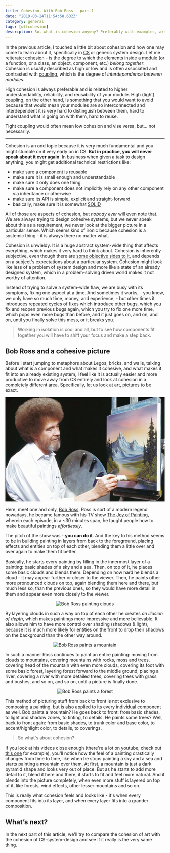 ```yaml
---
title: Cohesion. With Bob Ross - part 1
date: "2019-03-24T11:54:58.632Z"
category: general
tags: [wtfcohesion]
description: So, what is cohesion anyway? Preferably with examples, art, and Bob Ross.
---
```


In the previous article, I touched a little bit about cohesion and how one may come to learn about it, specifically in [CS](https://en.wikipedia.org/wiki/Computer_science) or generic system design. Let me reiterate: [cohesion](<https://en.wikipedia.org/wiki/Cohesion_(computer_science)>) - is the degree to which the elements inside a module (or a function, or a class, an object, component, etc.) _belong together_. Cohesion is usually described as high or low and is often associated and contrasted with [coupling](<https://en.wikipedia.org/wiki/Coupling_(computer_programming)>), which is the degree of _interdependence between modules_.

High cohesion is always preferable and is related to higher understandability, reliability, and reusability of your module. High (tight) coupling, on the other hand, is something that you would want to avoid because that would mean your modules are so interconnected and interdependent it is very hard to distinguish between them, hard to understand what is going on with them, hard to reuse.

Tight coupling would often mean low cohesion and vise versa, but... not necessarily.

---

Cohesion is an odd topic because it is very much fundamental and you might stumble on it very early on in CS. **But in practice, you will never speak about it ever again**. In business when given a task to design anything, you might get additional technical restrictions like:

- make sure a component is reusable
- make sure it is small enough and understandable
- make sure it only does one thing
- make sure a component does not implicitly rely on any other component via inheritance or otherwise
- make sure its API is simple, explicit and straight-forward
- basically, make sure it is somewhat [SOLID](https://en.wikipedia.org/wiki/SOLID)

All of those are aspects of cohesion, but _nobody ever_ will even note that. We are always trying to design cohesive systems, but we never speak about this as a requirement, we never look at the bigger picture in a particular sense. Which seems kind of ironic because cohesion is a systemic thing - it is always there no matter what.

Cohesion is unwieldy. It is a huge abstract system-wide thing that affects everything, which makes it very hard to think about. Cohesion is inherently subjective, even though there are [some objective sides to it](<https://en.wikipedia.org/wiki/Cohesion_(computer_science)#Types_of_cohesion>), and depends on a subject's expectations about a particular system. Cohesion might look like less of a problem of system design and more like a state of an already designed system, which in a problem-solving driven world makes it not worthy of attention.

Instead of trying to solve a system-wide flaw, we are busy with its symptoms, fixing one aspect at a time. And sometimes it works, - you know, we only have so much time, money, and experience, - but other times it introduces repeated cycles of fixes which introduce other bugs, which you fix and reopen previous bugs again, which you try to fix one more time, which pops even more bugs than before, and it just goes on, and on, and on, until you finally solve this mess, or it breaks you.

> Working in isolation is cool and all, but to see how components fit together you will have to shift your focus and make a step back.

## Bob Ross and a cohesive picture

Before I start jumping to metaphors about Legos, bricks, and walls, talking about what is a component and what makes it cohesive, and what makes it fit into an already existing system, I feel like it is actually easier and more productive to move away from CS entirely and look at cohesion in a completely different area. Specifically, let us look at art, pictures to be exact.

![Bob Ross](./BobRoss.jpg "Bob Ross at work")

Here, meet one and only, [Bob Ross](https://en.wikipedia.org/wiki/Bob_Ross). Ross is sort of a modern legend nowadays, he became famous with his TV show [The Joy of Painting](https://en.wikipedia.org/wiki/The_Joy_of_Painting), wherein each episode, in a ~30 minutes span, he taught people how to make beautiful paintings _effortlessly_.

The pitch of the show was - **you can do it**. And the key to his method seems to be in building painting in layers from back to the foreground, placing effects and entities on top of each other, blending them a little over and over again to make them fit better.

Basically, he starts every painting by filling in the innermost layer of a painting: basic shades of a sky and a sea. Then, on top of it, he places some basic clouds and blends them. Depending on how hard he blends a cloud - it may appear further or closer to the viewer. Then, he paints other more pronounced clouds on top, again blending them here and there, but much less so, than the previous ones, so they would have more detail in them and appear even more closely to the viewer.

<center>
    <img src="/BobRoss-clouds.gif" alt="Bob Ross painting clouds" />
</center>

By layering clouds in such a way on top of each other he creates _an illusion of depth_, which makes paintings more impressive and more believable. It also allows him to have more control over shading (shadows & light), because it is much more likely for entities on the front to drop their shadows on the background than the other way around.

<center>
    <img src="/BobRoss-mountain.gif" alt="Bob Ross paints a mountain" />
</center>

In such a manner Ross continues to paint an entire painting: moving from clouds to mountains, covering mountains with rocks, moss and trees, covering head of the mountain with even more clouds, covering its foot with some basic forest, layering forest forward to the middle ground, placing a river, covering a river with more detailed trees, covering trees with grass and bushes, and so on, and so on, until a picture is finally done.

<center>
    <img src="/BobRoss-forest.gif" alt="Bob Ross paints a forest"/>
</center>

This method of picturing stuff from back to front is not exclusive to composing a painting, but is also applied to its every individual component as well. Bob paints a mountain? He goes back to front: from basic shades, to light and shadow zones, to tinting, to details. He paints some trees? Well, back to front again: from basic shades, to trunk color and base color, to accent/highlight color, to details, to coverings.

> So what's about cohesion?

If you look at his videos close enough (there're a lot on youtube; check out [this one](https://youtu.be/RInDWhYceLU) for example), you'll notice how the feel of a painting drastically changes from time to time, like when he stops painting a sky and a sea and starts painting a mountain over them. At first, a mountain is just a dark pyramid shape and looks very out of place. But as he starts to add more detail to it, blend it here and there, it starts to fit and feel more natural. And it blends into the picture completely, when even more stuff is layered on top of it, like forests, wind effects, other lesser mountains and so on.

This is really what cohesion feels and looks like - it's when every component fits into its layer, and when every layer fits into a grander composition.

## What’s next?

In the next part of this article, we'll try to compare the cohesion of art with the cohesion of CS-system-design and see if it really is the very same thing.